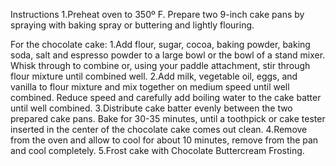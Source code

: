 Instructions
1.Preheat oven to 350º F. Prepare two 9-inch cake pans by spraying with baking spray or buttering and lightly flouring.

For the chocolate cake:
1.Add flour, sugar, cocoa, baking powder, baking soda, salt and espresso powder to a large bowl or the bowl of a stand mixer. Whisk through to combine or, using your paddle attachment, stir through flour mixture until combined well.
2.Add milk, vegetable oil, eggs, and vanilla to flour mixture and mix together on medium speed until well combined. Reduce speed and carefully add boiling water to the cake batter until well combined.
3.Distribute cake batter evenly between the two prepared cake pans. Bake for 30-35 minutes, until a toothpick or cake tester inserted in the center of the chocolate cake comes out clean.
4.Remove from the oven and allow to cool for about 10 minutes, remove from the pan and cool completely.
5.Frost cake with Chocolate Buttercream Frosting.